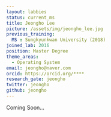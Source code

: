 ```yaml
---
layout: labbies
status: current_ms
title: Jeongho Lee
picture: /assets/img/jeongho_lee.jpg
previous_training:
  MS : Sungkyunkwan University (2018)
joined_lab: 2016
position: Master Degree
theme_areas:
  - Operating System
email: jeongho@naver.com
orcid: https://orcid.org/****
research_gate: jeongho
twitter: jeongho
github: jeongho
---
```


Coming Soon...
